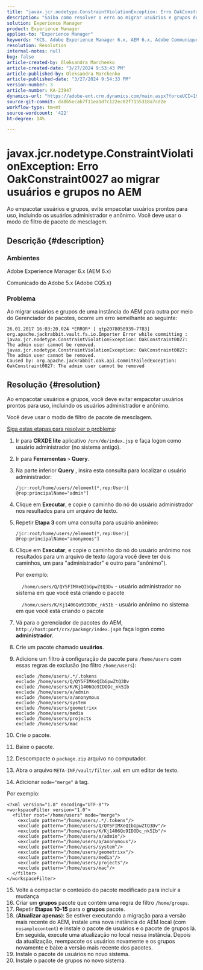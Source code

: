 ```yaml
---
title: "javax.jcr.nodetype.ConstraintViolationException: Erro OakConstraint0027 ao migrar usuários e grupos no AEM"
description: "Saiba como resolver o erro ao migrar usuários e grupos de uma instância do AEM para outra pelo Gerenciador de pacotes."
solution: Experience Manager
product: Experience Manager
applies-to: "Experience Manager"
keywords: "KCS, Adobe Experience Manager 6.x, AEM 6.x, Adobe Communique 5.x, Adobe CQ5.x, javax.jcr.nodetype.ConstraintViolationException: OakConstraint0027 error, migrate, user, group"
resolution: Resolution
internal-notes: null
bug: false
article-created-by: Oleksandra Marchenko
article-created-date: "3/27/2024 9:53:43 PM"
article-published-by: Oleksandra Marchenko
article-published-date: "3/27/2024 9:54:33 PM"
version-number: 3
article-number: KA-23947
dynamics-url: "https://adobe-ent.crm.dynamics.com/main.aspx?forceUCI=1&pagetype=entityrecord&etn=knowledgearticle&id=654a5077-84ec-ee11-a203-6045bd03c412"
source-git-commit: da8b5ecab7f11ea1d7c122ec82f7155318a7cd2e
workflow-type: tm+mt
source-wordcount: '422'
ht-degree: 14%

---
```


# javax.jcr.nodetype.ConstraintViolationException: Erro OakConstraint0027 ao migrar usuários e grupos no AEM


Ao empacotar usuários e grupos, evite empacotar usuários prontos para uso, incluindo os usuários administrador e anônimo. Você deve usar o modo de filtro de pacote de mesclagem.

## Descrição {#description}


### Ambientes

Adobe Experience Manager 6.x (AEM 6.x)

Comunicado do Adobe 5.x (Adobe CQ5.x)

### Problema

Ao migrar usuários e grupos de uma instância do AEM para outra por meio do Gerenciador de pacotes, ocorre um erro semelhante ao seguinte:


```
26.01.2017 16:03:20.024 *ERROR* [ qtp2078058939-7783]  org.apache.jackrabbit.vault.fs.io.Importer Error while committing : javax.jcr.nodetype.ConstraintViolationException: OakConstraint0027: The admin user cannot be removed.
javax.jcr.nodetype.ConstraintViolationException: OakConstraint0027: The admin user cannot be removed.
Caused by: org.apache.jackrabbit.oak.api.CommitFailedException: OakConstraint0027: The admin user cannot be removed
```



## Resolução {#resolution}


Ao empacotar usuários e grupos, você deve evitar empacotar usuários prontos para uso, incluindo os usuários administrador e anônimo.

Você deve usar o modo de filtro de pacote de mesclagem.

<u>Siga estas etapas para resolver o problema</u>:

1. Ir para <b>CRXDE lite</b> aplicativo `/crx/de/index.jsp` e faça logon como usuário administrador (no sistema antigo).
2. Ir para <b>Ferramentas</b> `>`  <b>Query</b>.
3. Na parte inferior <b>Query</b> , insira esta consulta para localizar o usuário administrador:






   ```
   /jcr:root/home/users//element(*,rep:User)[ @rep:principalName="admin"]
   ```




4. Clique em <b>Executar</b>, e copie o caminho do nó do usuário administrador nos resultados para um arquivo de texto.
5. Repetir <b>Etapa 3 </b>com uma consulta para usuário anônimo:






   ```
   /jcr:root/home/users//element(*,rep:User)[ @rep:principalName="anonymous"]
   ```




6. Clique em <b>Executar</b>, e copie o caminho do nó do usuário anônimo nos resultados para um arquivo de texto (agora você deve ter dois caminhos, um para &quot;administrador&quot; e outro para &quot;anônimo&quot;).

   Por exemplo:

       `/home/users/Q/QY5FIMXeQIbGpwZtQ3Dv` - usuário administrador no sistema em que você está criando o pacote

       `/home/users/K/Kj1406Qo9IDODc_nk5Ib` - usuário anônimo no sistema em que você está criando o pacote


7. Vá para o gerenciador de pacotes do AEM, `http://host:port/crx/packmgr/index.jsp`e faça logon como <b>administrador</b>.
8. Crie um pacote chamado <b>usuários</b>.


9. Adicione um filtro à configuração de pacote para `/home/users` com essas regras de exclusão (no filtro `/home/users`):




   ```
   exclude /home/users/.*/.tokens
   exclude /home/users/Q/QY5FIMXeQIbGpwZtQ3Dv
   exclude /home/users/K/Kj1406Qo9IDODc_nk5Ib
   exclude /home/users/a/admin
   exclude /home/users/a/anonymous
   exclude /home/users/system
   exclude /home/users/geometrixx
   exclude /home/users/media
   exclude /home/users/projects
   exclude /home/users/mac
   ```




10. Crie o pacote.
11. Baixe o pacote.
12. Descompacte o `package.zip` arquivo no computador.
13. Abra o arquivo `META-INF/vault/filter.xml` em um editor de texto.
14. Adicionar `mode="merge"` à tag.

   Por exemplo:




   ```
   <?xml version="1.0" encoding="UTF-8"?>
   <workspaceFilter version="1.0">
     <filter root="/home/users" mode="merge">
       <exclude pattern="/home/users/.*/.tokens"/>
       <exclude pattern="/home/users/Q/QY5FIMXeQIbGpwZtQ3Dv"/>
       <exclude pattern="/home/users/K/Kj1406Qo9IDODc_nk5Ib"/>
       <exclude pattern="/home/users/a/admin"/>
       <exclude pattern="/home/users/a/anonymous"/>
       <exclude pattern="/home/users/system"/>
       <exclude pattern="/home/users/geometrixx"/>
       <exclude pattern="/home/users/media"/>
       <exclude pattern="/home/users/projects"/>
       <exclude pattern="/home/users/mac"/>
     </filter>
   </workspaceFilter>
   ```




15. Volte a compactar o conteúdo do pacote modificado para incluir a mudança
16. Criar um <b>grupos</b> pacote que contém uma regra de filtro `/home/groups`.
17. Repetir <b>Etapas 10-15</b> para o <b>grupos</b> pacote.
18. (<b>Atualizar apenas</b>): Se estiver executando a migração para a versão mais recente do AEM, instale uma nova instância do AEM local (com `nosamplecontent`) e instale o pacote de usuários e o pacote de grupos lá. Em seguida, execute uma atualização no local nessa instância. Depois da atualização, reempacote os usuários novamente e os grupos novamente e baixe a versão mais recente dos pacotes.
19. Instale o pacote de usuários no novo sistema.
20. Instale o pacote de grupos no novo sistema.



